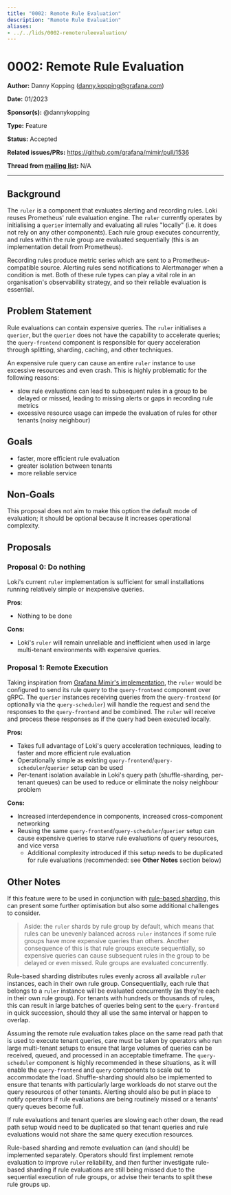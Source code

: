 ```yaml
---
title: "0002: Remote Rule Evaluation"
description: "Remote Rule Evaluation"
aliases: 
- ../../lids/0002-remoteruleevaluation/
---
```


# 0002: Remote Rule Evaluation

**Author:** Danny Kopping (danny.kopping@grafana.com)

**Date:** 01/2023

**Sponsor(s):** @dannykopping

**Type:** Feature

**Status:** Accepted

**Related issues/PRs:** https://github.com/grafana/mimir/pull/1536

**Thread from [mailing list](https://groups.google.com/forum/#!forum/lokiproject):** N/A

---

## Background

The `ruler` is a component that evaluates alerting and recording rules. Loki reuses Prometheus' rule evaluation engine. The `ruler` currently operates by initialising a `querier` internally and evaluating all rules "locally" (i.e. it does not rely on any other components). Each rule group executes concurrently, and rules within the rule group are evaluated sequentially (this is an implementation detail from Prometheus).

Recording rules produce metric series which are sent to a Prometheus-compatible source. Alerting rules send notifications to Alertmanager when a condition is met. Both of these rule types can play a vital role in an organisation's observability strategy, and so their reliable evaluation is essential.

## Problem Statement

Rule evaluations can contain expensive queries. The `ruler` initialises a `querier`, but the `querier` does not have the capability to accelerate queries; the `query-frontend` component is responsible for query acceleration through splitting, sharding, caching, and other techniques.

An expensive rule query can cause an entire `ruler` instance to use excessive resources and even crash. This is highly problematic for the following reasons:

- slow rule evaluations can lead to subsequent rules in a group to be delayed or missed, leading to missing alerts or gaps in recording rule metrics
- excessive resource usage can impede the evaluation of rules for other tenants (noisy neighbour)

## Goals

- faster, more efficient rule evaluation
- greater isolation between tenants
- more reliable service

## Non-Goals

This proposal does not aim to make this option the default mode of evaluation; it should be optional because it increases operational complexity.

## Proposals

### Proposal 0: Do nothing

Loki's current `ruler` implementation is sufficient for small installations running relatively simple or inexpensive queries.

**Pros**:
- Nothing to be done

**Cons:**
- Loki's `ruler` will remain unreliable and inefficient when used in large multi-tenant environments with expensive queries.

### Proposal 1: Remote Execution

Taking inspiration from [Grafana Mimir's implementation](/docs/mimir/latest/operators-guide/architecture/components/ruler/#remote), the `ruler` would be configured to send its rule query to the `query-frontend` component over gRPC. The `querier` instances receiving queries from the `query-frontend` (or optionally via the `query-scheduler`) will handle the request and send the responses to the `query-frontend` and be combined. The `ruler` will receive and process these responses as if the query had been executed locally.

**Pros:**
- Takes full advantage of Loki's query acceleration techniques, leading to faster and more efficient rule evaluation
- Operationally simple as existing `query-frontend`/`query-scheduler`/`querier` setup can be used
- Per-tenant isolation available in Loki's query path (shuffle-sharding, per-tenant queues) can be used to reduce or eliminate the noisy neighbour problem

**Cons:**
- Increased interdependence in components, increased cross-component networking
- Reusing the same `query-frontend`/`query-scheduler`/`querier` setup can cause expensive queries to starve rule evaluations of query resources, and vice versa
  - Additional complexity introduced if this setup needs to be duplicated for rule evaluations (recommended: see **Other Notes** section below)

## Other Notes

If this feature were to be used in conjunction with [rule-based sharding](https://github.com/grafana/loki/pull/8092), this can present some further optimisation but also some additional challenges to consider.

> Aside: the `ruler` shards by rule group by default, which means that rules can be unevenly balanced across `ruler` instances if some rule groups have more expensive queries than others. Another consequence of this is that rule groups execute sequentially, so expensive queries can cause subsequent rules in the group to be delayed or even missed. Rule groups are evaluated concurrently.

Rule-based sharding distributes rules evenly across all available `ruler` instances, each in their own rule group. Consequentially, each rule that belongs to a `ruler` instance will be evaluated concurrently (as they're each in their own rule group). For tenants with hundreds or thousands of rules, this can result in large batches of queries being sent to the `query-frontend` in quick succession, should they all use the same interval or happen to overlap.

Assuming the remote rule evaluation takes place on the same read path that is used to execute tenant queries, care must be taken by operators who run large multi-tenant setups to ensure that large volumes of queries can be received, queued, and processed in an acceptable timeframe. The `query-scheduler` component is highly recommended in these situations, as it will enable the `query-frontend` and `query` components to scale out to accommodate the load. Shuffle-sharding should also be implemented to ensure that tenants with particularly large workloads do not starve out the query resources of other tenants. Alerting should also be put in place to notify operators if rule evaluations are being routinely missed or a tenants' query queues become full.

If rule evaluations and tenant queries are slowing each other down, the read path setup would need to be duplicated so that tenant queries and rule evaluations would not share the same query execution resources.

Rule-based sharding and remote evaluation can (and should) be implemented separately. Operators should first implement remote evaluation to improve `ruler` reliability, and _then_ further investigate rule-based sharding if rule evaluations are still being missed due to the sequential execution of rule groups, or advise their tenants to split these rule groups up.
